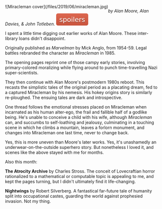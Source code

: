 <!--
.. title: Miracleman, books 1, 2 & 3
.. slug: miracleman
.. date: 2019-06-20 10:17:46-05:00
.. tags: media,book,comic,fiction,science-fiction,moore
-->

<span style="float: left">
![Miracleman cover](/files/2019/06/miracleman.jpg)
</span>

_by Alan Moore, Alan Davies, & John Totleben._  ![spoilers](/files/spoilers.svg)

I spent a little time digging out earlier works of Alan Moore. These
inter-library loans didn't disappoint.

Originally published as _Marvelman_ by Mick Anglo, from
1954-59. Legal battles rebranded the character as _Miracleman_ in 1985.

The opening pages reprint one of those campy early stories, involving
primary-colored moralizing while flying around to punch time-travelling Nazi
super-scientists.

They then continue with Alan Moore's postmodern 1980s reboot. This recasts the
simplistic tales of the original period as a placating dream, fed to a captured
Miracleman by his nemesis. His hokey origins story is similarly re-ploughed. The
ensuing tales are dark and introspective.

One thread follows the emotional stresses placed on Miracleman when incarnated
as his human alter-ego, the frail and fallible half of a godlike being. He's
unable to conceive a child with his wife, although _Miracleman_ can, and
succumbs to self-loathing and jealousy, culminating in a touching scene in
which he climbs a mountain, leaves a forlorn monument, and changes into
Miracleman one last time, never to change back.

Yes, this is more uneven than Moore's later works. Yes, it's unashamedly an
underwear-on-the-outside superhero story. But nonetheless I loved it, and
scenes like the above stayed with me for months.

Also this month:

**The Atrocity Archive** by Charles Stross. The conceit of Lovecraftian horror
rationalized to a mathematical or computable topic is appealing to me, and
kept the pages turning, but I didn't ultimately find it life-changing.

**Nightwings** by Robert Silverberg. A fantastical far-future tale of humanity
split into occupational castes, guarding the world against prophesied
invasion. Not my thing.

<br style="clear: both" />

